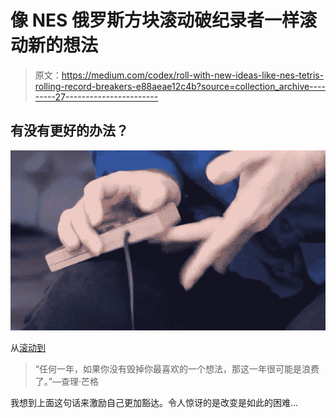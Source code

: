 # 像 NES 俄罗斯方块滚动破纪录者一样滚动新的想法

> 原文：<https://medium.com/codex/roll-with-new-ideas-like-nes-tetris-rolling-record-breakers-e88aeae12c4b?source=collection_archive---------27----------------------->

## 有没有更好的办法？

![](img/879588a445bd941f4c39d54ab97b4e26.png)

从[滚动到](https://kotaku.com/nes-tetris-players-call-it-rolling-and-theyre-setting-1846767518)

> “任何一年，如果你没有毁掉你最喜欢的一个想法，那这一年很可能是浪费了。”—查理·芒格

我想到上面这句话来激励自己更加豁达。令人惊讶的是改变是如此的困难…